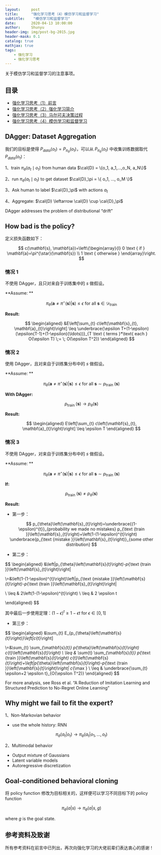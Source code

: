 ```yaml
---
layout:     post
title:      "强化学习思考（4）模仿学习和监督学习"
subtitle:    "模仿学习和监督学习"
date:       2020-04-13 10:00:00
author:     Shunyu
header-img: img/post-bg-2015.jpg
header-mask: 0.1
catalog: true
mathjax: true
tags:
    - 强化学习
    - 强化学习思考
---
```




关于模仿学习和监督学习的注意事项。



## 目录

- [强化学习思考（1）前言](https://liushunyu.github.io/2020/04/12/%E5%BC%BA%E5%8C%96%E5%AD%A6%E4%B9%A0%E6%80%9D%E8%80%83-1-%E5%89%8D%E8%A8%80/)
- [强化学习思考（2）强化学习简介](https://liushunyu.github.io/2020/04/12/%E5%BC%BA%E5%8C%96%E5%AD%A6%E4%B9%A0%E6%80%9D%E8%80%83-2-%E5%BC%BA%E5%8C%96%E5%AD%A6%E4%B9%A0%E7%AE%80%E4%BB%8B/)
- [强化学习思考（3）马尔可夫决策过程](https://liushunyu.github.io/2020/04/12/%E5%BC%BA%E5%8C%96%E5%AD%A6%E4%B9%A0%E6%80%9D%E8%80%83-3-%E9%A9%AC%E5%B0%94%E5%8F%AF%E5%A4%AB%E5%86%B3%E7%AD%96%E8%BF%87%E7%A8%8B/)
- [强化学习思考（4）模仿学习和监督学习](https://liushunyu.github.io/2020/04/13/%E5%BC%BA%E5%8C%96%E5%AD%A6%E4%B9%A0%E6%80%9D%E8%80%83-4-%E6%A8%A1%E4%BB%BF%E5%AD%A6%E4%B9%A0%E5%92%8C%E7%9B%91%E7%9D%A3%E5%AD%A6%E4%B9%A0/)



## DAgger: Dataset Aggregation

我们的目标是使得 $P_{data}(o_t) = P_{\pi_\theta}(o_t)$，可以从 $P_{\pi_\theta}(o_t)$ 中收集训练数据取代 $P_{data}(o_t)$：

1、train $\pi_\theta(a_t \mid o_t)$ from human data $\cal{D} = \{o_1, a_1,...,o_N, a_N\}$

2、run $\pi_\theta(a_t \mid o_t)$ to get dataset $\cal{D}_\pi = \{ o_1, ..., o_M \}$

3、Ask human to label $\cal{D}_\pi$ with actions $a_t$

4、Aggregate: $\cal{D} \leftarrow \cal{D} \cup \cal{D}_\pi$

DAgger addresses the problem of distributional “drift”



## How bad is the policy?

定义损失函数如下：


$$
c(\mathbf{s}, \mathbf{a})=\left\{\begin{array}{l}
0 \text { if } \mathbf{a}=\pi^{\star}(\mathbf{s}) \\
1 \text { otherwise }
\end{array}\right.
$$



### 情况 1

不使用 DAgger，且只对来自于训练集中的 $s$ 做假设。

**Assume: **


$$
\pi_{\theta}\left(\mathbf{a} \neq \pi^{\star}(\mathbf{s}) | \mathbf{s}\right) \leq \epsilon
\text { for all } \mathbf{s} \in \mathcal{D}_{\text {train }}
$$


**Result:**


$$
\begin{aligned}
&E\left[\sum_{t} c\left(\mathbf{s}_{t}, \mathbf{a}_{t}\right)\right] \leq \underbrace{\epsilon T+(1-\epsilon)(\epsilon(T-1)+(1-\epsilon)(\ldots))}_{T \text { terms }*\text{ each } O(\epsilon T) \;= \; O(\epsilon T^2)}
\end{aligned}
$$



### 情况 2

使用 DAgger，且对来自于训练集分布中的 $s$ 做假设。

**Assume: **


$$
\pi_{\theta}\left(\mathbf{a} \neq \pi^{\star}(\mathbf{s}) | \mathbf{s}\right) \leq \epsilon\text { for all } \mathbf{s} \sim p_{\text {train }}(\mathbf{s})
$$


**With DAgger:**


$$
p_{\text {train }}(\mathbf{s}) \to p_{\theta}(\mathbf{s})
$$


**Result:**


$$
\begin{aligned}
E\left[\sum_{t} c\left(\mathbf{s}_{t}, \mathbf{a}_{t}\right)\right] \leq \epsilon T
\end{aligned}
$$



### 情况 3

不使用 DAgger，对来自于训练集分布中的 $s$ 做假设。

**Assume: **


$$
\pi_{\theta}\left(\mathbf{a} \neq \pi^{\star}(\mathbf{s}) | \mathbf{s}\right) \leq \epsilon\text { for all } \mathbf{s} \sim p_{\text {train }}(\mathbf{s})
$$


**If:**


$$
p_{\text {train }}(\mathbf{s}) \neq p_{\theta}(\mathbf{s})
$$


**Result:**

- 第一步：



$$
p_{\theta}\left(\mathbf{s}_{t}\right)=\underbrace{(1-\epsilon)^{t}}_{probability we made no mistakes} p_{\text {train }}\left(\mathbf{s}_{t}\right)+\left(1-(1-\epsilon)^{t}\right) \underbrace{p_{\text {mistake }}\left(\mathbf{s}_{t}\right)}_{some other distribution}
$$



- 第二步：


$$
\begin{aligned}
&\left|p_{\theta}\left(\mathbf{s}_{t}\right)-p_{\text {train }}\left(\mathbf{s}_{t}\right)\right|

\\=&\left(1-(1-\epsilon)^{t}\right)\left|p_{\text {mistake }}\left(\mathbf{s}_{t}\right)-p_{\text {train }}\left(\mathbf{s}_{t}\right)\right| 

\\ \leq & 2\left(1-(1-\epsilon)^{t}\right)
\\ \leq & 2 \epsilon t
 
 \end{aligned}
$$



其中最后一步使用定理：$(1-\epsilon)^{t} \geq 1-\epsilon t$ for $\epsilon \in[0,1]$ 

- 第三步：



$$
\begin{aligned}
&\sum_{t} E_{p_{\theta}\left(\mathbf{s}_{t}\right)}\left[c_{t}\right]

\\=&\sum_{t} \sum_{\mathbf{s}_{t}} p_{\theta}\left(\mathbf{s}_{t}\right) c_{t}\left(\mathbf{s}_{t}\right) \\ \leq & \sum_{t} \sum_{\mathbf{s}_{t}} p_{\text {train }}\left(\mathbf{s}_{t}\right) c_{t}\left(\mathbf{s}_{t}\right)+\left|p_{\theta}\left(\mathbf{s}_{t}\right)-p_{\text {train }}\left(\mathbf{s}_{t}\right)\right| c_{\max } \\  \leq & \underbrace{\sum_{t} \epsilon+2 \epsilon t}_{O(\epsilon T^2)}
\end{aligned}
$$



For more analysis, see Ross et al. “A Reduction of Imitation Learning and Structured Prediction to No-Regret Online Learning”



## Why might we fail to fit the expert? 

1、Non-Markovian behavior 

- use the whole history: RNN



$$
\pi_\theta(a_t|o_t) \to \pi_\theta(a_t|o_1,...,o_t)
$$



2、Multimodal behavior

- Output mixture of Gaussians
- Latent variable models
- Autoregressive discretization



## Goal-conditioned behavioral cloning

将 policy function 修改为目标相关的，这样便可以学习不同目标下的 policy function



$$
\pi_\theta(a|s) \to \pi_\theta(a|s,g)
$$



where $g$ is the goal state.



## 参考资料及致谢

所有参考资料在前言中已列出，再次向强化学习的大佬前辈们表达衷心的感谢！
